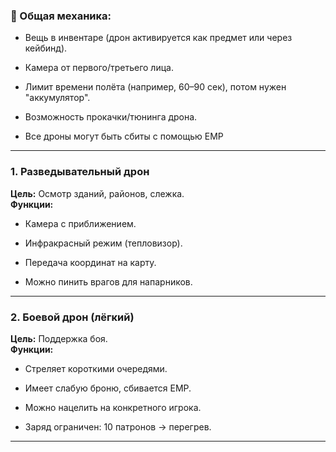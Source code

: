 ### 🔧 Общая механика:

- Вещь в инвентаре (дрон активируется как предмет или через кейбинд).
    
- Камера от первого/третьего лица.
    
- Лимит времени полёта (например, 60–90 сек), потом нужен "аккумулятор".
    
- Возможность прокачки/тюнинга дрона.
- Все дроны могут быть сбиты с помощью EMP
    

---

### 1. **Разведывательный дрон**

**Цель:** Осмотр зданий, районов, слежка.  
**Функции:**

- Камера с приближением.
    
- Инфракрасный режим (тепловизор).
    
- Передача координат на карту.
    
- Можно пинить врагов для напарников.
    
---

### 2. **Боевой дрон (лёгкий)**

**Цель:** Поддержка боя.  
**Функции:**

- Стреляет короткими очередями.
    
- Имеет слабую броню, сбивается EMP.
    
- Можно нацелить на конкретного игрока.
    
- Заряд ограничен: 10 патронов → перегрев.
    
---
